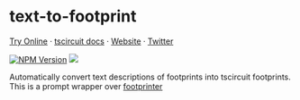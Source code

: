 # text-to-footprint

[Try Online](https://text-to-footprint.tscircuit.com) &middot; [tscircuit docs](https://docs.tscircuit.com) &middot; [Website](https://tscircuit.com) &middot; [Twitter](https://twitter.com/tscircuit)

[![NPM Version](https://img.shields.io/npm/v/tscircuit)](https://www.npmjs.com/package/tscircuit) [![](https://img.shields.io/github/stars/tscircuit/tscircuit)](https://github.com/tscircuit/tscircuit)

Automatically convert text descriptions of footprints into tscircuit footprints. This is a prompt wrapper over [footprinter](https://github.com/tscircuit/footprinter)
